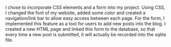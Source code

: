 I chose to incorporate CSS elements and a form into my project. Using
CSS, I changed the font of my website, added some color and created a 
navigation/link bar to allow easy access between each page. For the form, 
I implemented this feature as a tool for users to add new posts into the blog. 
I created a new HTML page and linked this form to the database, so that every 
time a new post is submitted, it will actually be recorded into the sqlite file. 